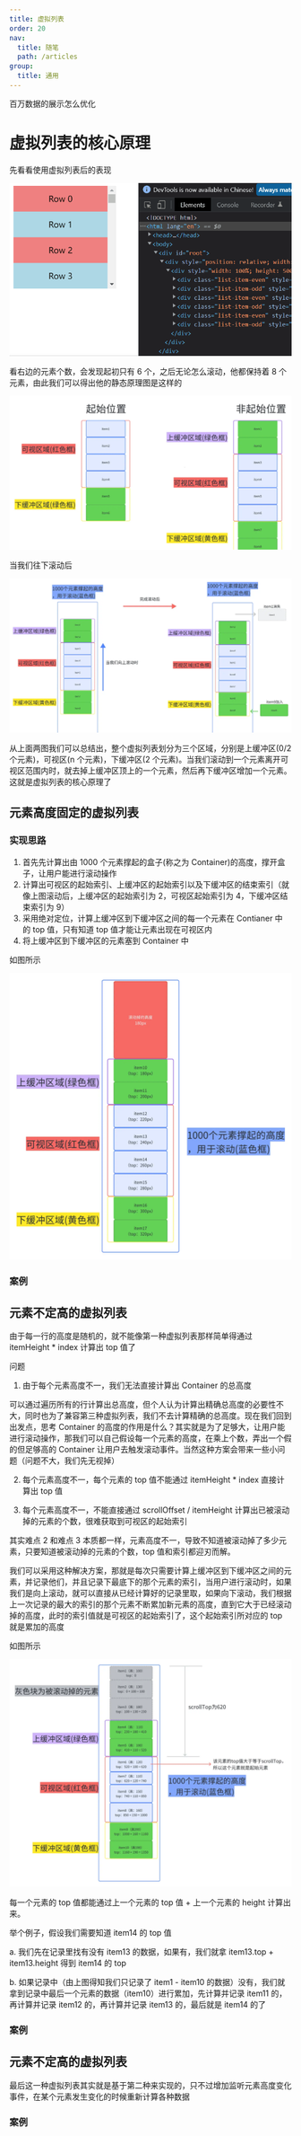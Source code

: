 ```yaml
---
title: 虚拟列表
order: 20
nav:
  title: 随笔
  path: /articles
group:
  title: 通用
---
```


百万数据的展示怎么优化

<!-- 先看个不使用虚拟列表渲染大量数据的情况 -->

<!-- <code src="./demos/virtual-list/normal.tsx"></code> -->

# 虚拟列表的核心原理

先看看使用虚拟列表后的表现

![overview](./assets/virtual-list/overview.gif)

看右边的元素个数，会发现起初只有 6 个，之后无论怎么滚动，他都保持着 8 个元素，由此我们可以得出他的静态原理图是这样的

![overview](./assets/virtual-list/overview.png)

当我们往下滚动后

![overview2](./assets/virtual-list/overview2.png)

从上面两图我们可以总结出，整个虚拟列表划分为三个区域，分别是上缓冲区(0/2 个元素)，可视区(n 个元素)，下缓冲区(2 个元素)。当我们滚动到一个元素离开可视区范围内时，就去掉上缓冲区顶上的一个元素，然后再下缓冲区增加一个元素。这就是虚拟列表的核心原理了

## 元素高度固定的虚拟列表

### 实现思路

1. 首先先计算出由 1000 个元素撑起的盒子(称之为 Container)的高度，撑开盒子，让用户能进行滚动操作
2. 计算出可视区的起始索引、上缓冲区的起始索引以及下缓冲区的结束索引（就像上图滚动后，上缓冲区的起始索引为 2，可视区起始索引为 4，下缓冲区结束索引为 9）
3. 采用绝对定位，计算上缓冲区到下缓冲区之间的每一个元素在 Contianer 中 的 top 值，只有知道 top 值才能让元素出现在可视区内
4. 将上缓冲区到下缓冲区的元素塞到 Container 中

如图所示

![fixed-item](./assets/virtual-list/fixed-item.png)

### 案例

<code src="./demos/virtual-list/fixed-height-item/index.tsx"></code>

## 元素不定高的虚拟列表

由于每一行的高度是随机的，就不能像第一种虚拟列表那样简单得通过 itemHeight \* index 计算出 top 值了

问题

1. 由于每个元素高度不一，我们无法直接计算出 Container 的总高度

可以通过遍历所有的行计算出总高度，但个人认为计算出精确总高度的必要性不大，同时也为了兼容第三种虚拟列表，我们不去计算精确的总高度。现在我们回到出发点，思考 Container 的高度的作用是什么？其实就是为了足够大，让用户能进行滚动操作，那我们可以自己假设每一个元素的高度，在乘上个数，弄出一个假的但足够高的 Container 让用户去触发滚动事件。当然这种方案会带来一些小问题（问题不大，我们先无视掉）

2. 每个元素高度不一，每个元素的 top 值不能通过 itemHeight \* index 直接计算出 top 值

3. 每个元素高度不一，不能直接通过 scrollOffset / itemHeight 计算出已被滚动掉的元素的个数，很难获取到可视区的起始索引

其实难点 2 和难点 3 本质都一样，元素高度不一，导致不知道被滚动掉了多少元素，只要知道被滚动掉的元素的个数，top 值和索引都迎刃而解。

我们可以采用这种解决方案，那就是每次只需要计算上缓冲区到下缓冲区之间的元素，并记录他们，并且记录下最底下的那个元素的索引，当用户进行滚动时，如果我们是向上滚动，就可以直接从已经计算好的记录里取，如果向下滚动，我们根据上一次记录的最大的索引的那个元素不断累加新元素的高度，直到它大于已经滚动掉的高度，此时的索引值就是可视区的起始索引了，这个起始索引所对应的 top 就是累加的高度

如图所示

![random-height](./assets/virtual-list/random-height.png)

每一个元素的 top 值都能通过上一个元素的 top 值 + 上一个元素的 height 计算出来。

举个例子，假设我们需要知道 item14 的 top 值

a. 我们先在记录里找有没有 item13 的数据，如果有，我们就拿 item13.top + item13.height 得到 item14 的 top

b. 如果记录中（由上图得知我们只记录了 item1 - item10 的数据）没有，我们就拿到记录中最后一个元素的数据（item10）进行累加，先计算并记录 item11 的，再计算并记录 item12 的，再计算并记录 item13 的，最后就是 item14 的了

### 案例

<code src="./demos/virtual-list/variable-height-item/index.tsx"></code>

## 元素不定高的虚拟列表

最后这一种虚拟列表其实就是基于第二种来实现的，只不过增加监听元素高度变化事件，在某个元素发生变化的时候重新计算各种数据

### 案例

<code src="./demos/virtual-list/dynamic-height-item/index.tsx"></code>
